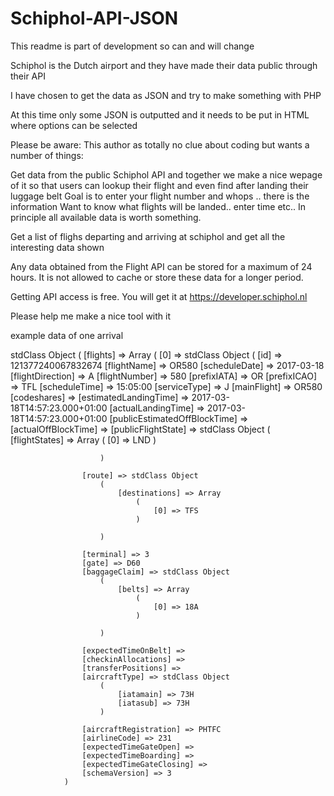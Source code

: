 # Schiphol-API-JSON
This readme is part of development so can and will change

Schiphol is the Dutch airport and they have made their data public through their API

I have chosen to get the data as JSON and try to make something with PHP

At this time only some JSON is outputted and it needs to be put in HTML where options can be selected

Please be aware: This author as totally no clue about coding but wants a number of things:

Get data from the public Schiphol API and together we make a nice wepage of it so that users can lookup their flight and even find
after landing their luggage belt
Goal is to enter your flight number and whops .. there is the information
Want to know what flights will be landed.. enter time etc.. In principle all available data is worth something.

Get a list of flighs departing and arriving at schiphol and get all the interesting data shown

Any data obtained from the Flight API can be stored for a maximum of 24 hours. 
It is not allowed to cache or store these data for a longer period.

Getting API access is free. You will get it at https://developer.schiphol.nl

Please help me make a nice tool with it

example data of one arrival

stdClass Object
(
    [flights] => Array
        (
            [0] => stdClass Object
                (
                    [id] => 121377240067832674
                    [flightName] => OR580
                    [scheduleDate] => 2017-03-18
                    [flightDirection] => A
                    [flightNumber] => 580
                    [prefixIATA] => OR
                    [prefixICAO] => TFL
                    [scheduleTime] => 15:05:00
                    [serviceType] => J
                    [mainFlight] => OR580
                    [codeshares] => 
                    [estimatedLandingTime] => 2017-03-18T14:57:23.000+01:00
                    [actualLandingTime] => 2017-03-18T14:57:23.000+01:00
                    [publicEstimatedOffBlockTime] => 
                    [actualOffBlockTime] => 
                    [publicFlightState] => stdClass Object
                        (
                            [flightStates] => Array
                                (
                                    [0] => LND
                                )

                        )

                    [route] => stdClass Object
                        (
                            [destinations] => Array
                                (
                                    [0] => TFS
                                )

                        )

                    [terminal] => 3
                    [gate] => D60
                    [baggageClaim] => stdClass Object
                        (
                            [belts] => Array
                                (
                                    [0] => 18A
                                )

                        )

                    [expectedTimeOnBelt] => 
                    [checkinAllocations] => 
                    [transferPositions] => 
                    [aircraftType] => stdClass Object
                        (
                            [iatamain] => 73H
                            [iatasub] => 73H
                        )

                    [aircraftRegistration] => PHTFC
                    [airlineCode] => 231
                    [expectedTimeGateOpen] => 
                    [expectedTimeBoarding] => 
                    [expectedTimeGateClosing] => 
                    [schemaVersion] => 3
                )